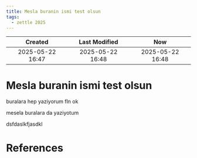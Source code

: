 ```yaml
---
title: Mesla buranin ismi test olsun
tags:
  - zettle 2025
---
```


|     Created      |  Last Modified   |       Now        |
|:----------------:|:----------------:|:----------------:|
| 2025-05-22 16:47 | 2025-05-22 16:48 | 2025-05-22 16:48 |

# Mesla buranin ismi test olsun

buralara hep yaziyorum fln ok

mesela buralara da yaziyotum

dsfdaslkfjasdkl
# References